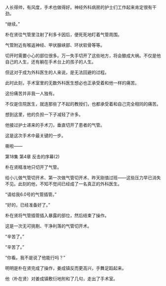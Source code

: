 人长得帅，有风度，手术也做得好。神经外科病房的护士们工作起来肯定很有干劲。

“继续。”

朴在贤往气管里注射了利多卡因后，便死死地盯着气管周围。

气管附近有喉返神经、甲状腺峡部、环状软骨等等。

切开时需要小心的部位很多。万一失手切开了这些地方，将会酿成大祸。不仅是他自己的人生，还有躺在手术台上的孩子的人生。

但这对于成为外科医生的人来说，是无法回避的过程。

此时此刻，手术室里的无数外科医生想必也正承受着和他一样的痛苦。

这份痛苦并非我一人独有。

不仅是住院医生，就连那些了不起的教授们，也都承受着和自己完全相同的痛苦。

想到这里，他的负担一下子减轻了许多。

他接过护士递来的手术刀，垂直切开了患者的气管。

这是这次手术中最关键的一步。

嘶啦——

第18集 第4章 反击的序幕(2)

朴在贤精准地只切开了气管。

给小儿做气管切开术、第一次做气管切开术、昨天刚值过班——这些压力早已消失不见。此刻的他，不知不觉间已经成了一名真正的外科医生。

“请给我6.0号的气管插管。”

“好的，已经准备好了。”

朴在贤将气管插管插入暴露的部位，然后结束了操作。

这是一次无可挑剔、干净利落的气管切开术。

“辛苦了。”

“辛苦了。”

“你看。我不是说了他能行吗？”

明明是朴在贤完成了操作，姜成镇反而更高兴，手舞足蹈起来。

他（朴在贤）对姜成镇敷衍地附和了几句，走出了手术室。